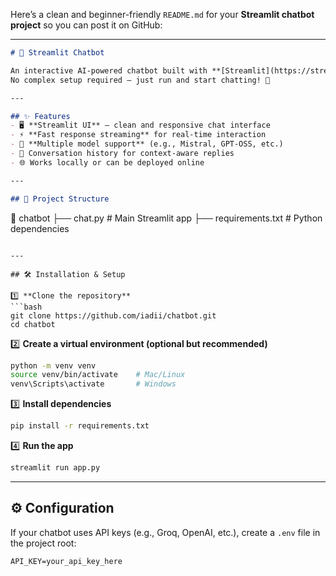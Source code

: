 Here’s a clean and beginner-friendly `README.md` for your **Streamlit chatbot project** so you can post it on GitHub:

---

```markdown
# 💬 Streamlit Chatbot

An interactive AI-powered chatbot built with **[Streamlit](https://streamlit.io/)** that allows you to chat with different AI models in a simple, browser-based interface.  
No complex setup required — just run and start chatting! 🚀

---

## ✨ Features
- 🖥 **Streamlit UI** — clean and responsive chat interface
- ⚡ **Fast response streaming** for real-time interaction
- 🔄 **Multiple model support** (e.g., Mistral, GPT-OSS, etc.)
- 📜 Conversation history for context-aware replies
- 🌐 Works locally or can be deployed online

---

## 📂 Project Structure
```

📁 chatbot
├── chat.py              # Main Streamlit app
├── requirements.txt    # Python dependencies

````

---

## 🛠 Installation & Setup

1️⃣ **Clone the repository**
```bash
git clone https://github.com/iadii/chatbot.git
cd chatbot
````

2️⃣ **Create a virtual environment (optional but recommended)**

```bash
python -m venv venv
source venv/bin/activate    # Mac/Linux
venv\Scripts\activate       # Windows
```

3️⃣ **Install dependencies**

```bash
pip install -r requirements.txt
```

4️⃣ **Run the app**

```bash
streamlit run app.py
```

---

## ⚙ Configuration

If your chatbot uses API keys (e.g., Groq, OpenAI, etc.),
create a `.env` file in the project root:

```
API_KEY=your_api_key_here
```
